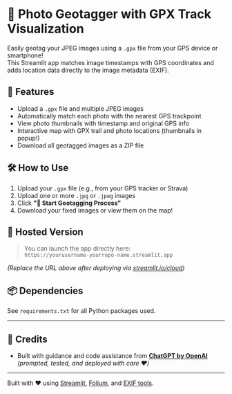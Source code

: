 # 📸 Photo Geotagger with GPX Track Visualization

Easily geotag your JPEG images using a `.gpx` file from your GPS device or smartphone!  
This Streamlit app matches image timestamps with GPS coordinates and adds location data directly to the image metadata (EXIF).

## 🌟 Features

- Upload a `.gpx` file and multiple JPEG images
- Automatically match each photo with the nearest GPS trackpoint
- View photo thumbnails with timestamp and original GPS info
- Interactive map with GPX trail and photo locations (thumbnails in popup!)
- Download all geotagged images as a ZIP file

## 🛠️ How to Use

1. Upload your `.gpx` file (e.g., from your GPS tracker or Strava)
2. Upload one or more `.jpg` or `.jpeg` images
3. Click **"📍 Start Geotagging Process"**
4. Download your fixed images or view them on the map!

## 🔗 Hosted Version

> You can launch the app directly here:  
> `https://yourusername-yourrepo-name.streamlit.app`

*(Replace the URL above after deploying via [streamlit.io/cloud](https://streamlit.io/cloud))*

## 📦 Dependencies

See `requirements.txt` for all Python packages used.

---

## 🤝 Credits

- Built with guidance and code assistance from **[ChatGPT by OpenAI](https://openai.com/chatgpt)**  
  _(prompted, tested, and deployed with care ❤️)_

---

Built with ❤️ using [Streamlit](https://streamlit.io), [Folium](https://python-visualization.github.io/folium/), and [EXIF tools](https://piexif.readthedocs.io/en/latest/).
